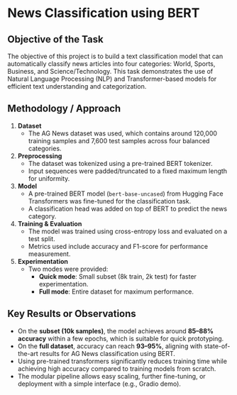 # News Classification using BERT

## Objective of the Task

The objective of this project is to build a text classification model that can automatically classify news articles into four categories: World, Sports, Business, and Science/Technology. This task demonstrates the use of Natural Language Processing (NLP) and Transformer-based models for efficient text understanding and categorization.

## Methodology / Approach

1. **Dataset**
   * The AG News dataset was used, which contains around 120,000 training samples and 7,600 test samples across four balanced categories.
2. **Preprocessing**
   * The dataset was tokenized using a pre-trained BERT tokenizer.
   * Input sequences were padded/truncated to a fixed maximum length for uniformity.
3. **Model**
   * A pre-trained BERT model (`bert-base-uncased`) from Hugging Face Transformers was fine-tuned for the classification task.
   * A classification head was added on top of BERT to predict the news category.
4. **Training & Evaluation**
   * The model was trained using cross-entropy loss and evaluated on a test split.
   * Metrics used include accuracy and F1-score for performance measurement.
5. **Experimentation**
   * Two modes were provided:
     * **Quick mode**: Small subset (8k train, 2k test) for faster experimentation.
     * **Full mode**: Entire dataset for maximum performance.
## Key Results or Observations
* On the **subset (10k samples)**, the model achieves around **85–88% accuracy** within a few epochs, which is suitable for quick prototyping.
* On the **full dataset**, accuracy can reach **93–95%**, aligning with state-of-the-art results for AG News classification using BERT.
* Using pre-trained transformers significantly reduces training time while achieving high accuracy compared to training models from scratch.
* The modular pipeline allows easy scaling, further fine-tuning, or deployment with a simple interface (e.g., Gradio demo).
